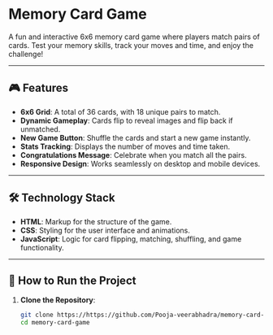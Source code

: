# Memory Card Game

A fun and interactive 6x6 memory card game where players match pairs of cards. Test your memory skills, track your moves and time, and enjoy the challenge!

---

## 🎮 Features

- **6x6 Grid**: A total of 36 cards, with 18 unique pairs to match.
- **Dynamic Gameplay**: Cards flip to reveal images and flip back if unmatched.
- **New Game Button**: Shuffle the cards and start a new game instantly.
- **Stats Tracking**: Displays the number of moves and time taken.
- **Congratulations Message**: Celebrate when you match all the pairs.
- **Responsive Design**: Works seamlessly on desktop and mobile devices.

---

## 🛠️ Technology Stack

- **HTML**: Markup for the structure of the game.
- **CSS**: Styling for the user interface and animations.
- **JavaScript**: Logic for card flipping, matching, shuffling, and game functionality.

---

## 🚀 How to Run the Project

1. **Clone the Repository**:
   ```bash
   git clone https://https://github.com/Pooja-veerabhadra/memory-card-game
   cd memory-card-game
